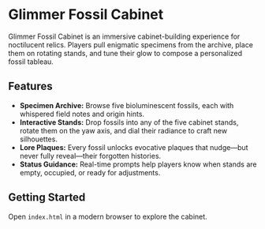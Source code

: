 # Glimmer Fossil Cabinet

Glimmer Fossil Cabinet is an immersive cabinet-building experience for noctilucent relics. Players pull enigmatic specimens from
the archive, place them on rotating stands, and tune their glow to compose a personalized fossil tableau.

## Features
- **Specimen Archive:** Browse five bioluminescent fossils, each with whispered field notes and origin hints.
- **Interactive Stands:** Drop fossils into any of the five cabinet stands, rotate them on the yaw axis, and dial their
  radiance to craft new silhouettes.
- **Lore Plaques:** Every fossil unlocks evocative plaques that nudge—but never fully reveal—their forgotten histories.
- **Status Guidance:** Real-time prompts help players know when stands are empty, occupied, or ready for adjustments.

## Getting Started
Open `index.html` in a modern browser to explore the cabinet.
